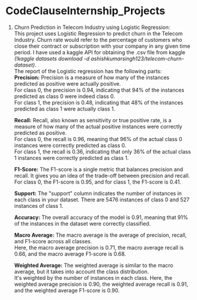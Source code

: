 # CodeClauseInternship_Projects
1. Churn Prediction in Telecom Industry using Logistic Regression:\
   This project uses Logistic Regression to predict churn in the Telecom Industry. Churn rate would refer to the percentage of customers who close their contract or
   subscription with your company in any given time period. I have used a kaggle API for obtaining the .csv file from kaggle *(!kaggle datasets download -d ashishkumarsingh123/telecom-churn-dataset)*.\
   The report of the Logistic regression has the following parts:\
   **Precision:** Precision is a measure of how many of the instances predicted as positive were actually positive.\
   For class 0, the precision is 0.94, indicating that 94% of the instances predicted as class 0 were indeed class 0.\
   For class 1, the precision is 0.48, indicating that 48% of the instances predicted as class 1 were actually class 1.

   **Recall:** Recall, also known as sensitivity or true positive rate, is a measure of how many of the actual positive instances were correctly predicted as positive.\
   For class 0, the recall is 0.96, meaning that 96% of the actual class 0 instances were correctly predicted as class 0.\
   For class 1, the recall is 0.36, indicating that only 36% of the actual class 1 instances were correctly predicted as class 1.

   **F1-Score:** The F1-score is a single metric that balances precision and recall. It gives you an idea of the trade-off between precision and recall.\
   For class 0, the F1-score is 0.95, and for class 1, the F1-score is 0.41.
   
   **Support:** The "support" column indicates the number of instances in each class in your dataset. There are 5476 instances of class 0 and 527 instances of class 1.

   **Accuracy:** The overall accuracy of the model is 0.91, meaning that 91% of the instances in the dataset were correctly classified.

   **Macro Average:** The macro average is the average of precision, recall, and F1-score across all classes.\
   Here, the macro average precision is 0.71, the macro average recall is 0.66, and the macro average F1-score is 0.68.

   **Weighted Average:** The weighted average is similar to the macro average, but it takes into account the class distribution.\
   It's weighted by the number of instances in each class. Here, the weighted average precision is 0.90, the weighted average recall is 0.91, and the weighted average F1-score is 0.90.
